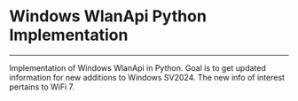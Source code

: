 # Windows WlanApi Python Implementation
----
Implementation of Windows WlanApi in Python. Goal is to get updated information for new
additions to Windows SV2024. The new info of interest pertains to WiFi 7. 